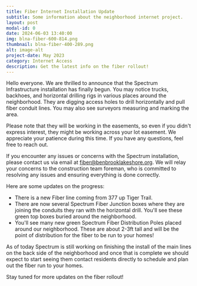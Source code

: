```yaml
---
title: Fiber Internet Installation Update
subtitle: Some information about the neighborhood internet project.
layout: post
modal-id: 0
date: 2024-06-03 13:40:00
img: blna-fiber-600-814.png
thumbnail: blna-fiber-400-289.png
alt: image-alt
project-date: May 2023
category: Internet Access
description: Get the latest info on the fiber rollout!
---
```


Hello everyone. We are thrilled to announce that the Spectrum Infrastructure installation has finally begun. You may notice trucks, backhoes, and horizontal drilling rigs in various places around the neighborhood. They are digging access holes to drill horizontally and pull fiber conduit lines. You may also see surveyors measuring and marking the area. 

Please note that they will be working in the easements, so even if you didn't express interest, they might be working across your lot easement. We appreciate your patience during this time. If you have any questions, feel free to reach out.

If you encounter any issues or concerns with the Spectrum installation, please contact us via email at [fiber@benbrooklakeshore.org](mailto:fiber@benbrooklakeshore.org). We will relay your concerns to the construction team foreman, who is committed to resolving any issues and ensuring everything is done correctly.

Here are some updates on the progress:
- There is a new Fiber line coming from 377 up Tiger Trail. 
- There are now several Spectrum Fiber Junction boxes where they are joining the conduits they ran with the horizontal drill. You'll see these green top boxes buried around the neighborhood. 
- You'll see many new green Spectrum Fiber Distribution Poles placed around our neighborhood. These are about 2-3ft tall and will be the point of distribution for the fiber to be run to your homes!

As of today Spectrum is still working on finishing the install of the main lines on the back side of the neighborhood and once that is complete we should expect to start seeing them contact residents directly to schedule and plan out the fiber run to your homes.

Stay tuned for more updates on the fiber rollout!